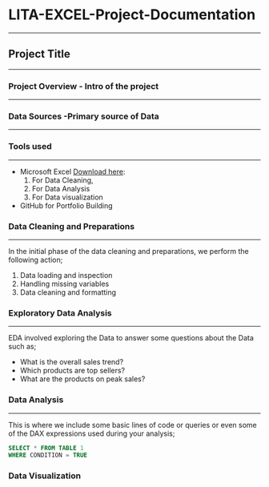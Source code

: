 # LITA-EXCEL-Project-Documentation
---
## Project Title
---
### Project Overview - Intro of the project
---
### Data Sources -Primary source of Data
---

### Tools used
---
- Microsoft Excel [Download here](https://www.microsoft.com/en-us/microsoft-365/download-office):
    1. For Data Cleaning,
    2. For Data Analysis
    3. For Data visualization
- GitHub for Portfolio Building

### Data Cleaning and Preparations
---
In the initial phase of the data cleaning and preparations, we perform the following action;
  1. Data loading and inspection
  2. Handling missing variables
  3. Data cleaning and formatting


### Exploratory Data Analysis
---
EDA involved exploring the Data to answer some questions about the Data such as;
- What is the overall sales trend?
- Which products are top sellers?
- What are the products on peak sales?

### Data Analysis
---
This is where we include some basic lines of code or queries or even some of the DAX expressions used during your analysis;

```SQL
SELECT * FROM TABLE 1
WHERE CONDITION = TRUE
```

### Data Visualization

